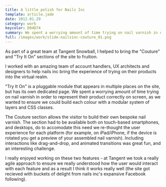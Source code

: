 ```yaml
---
title: A little polish for Nails Inc
template: article.jade
date: 2012.01.29
category: work
keycolor: D04D74
summary: We spent a worrying amount of time trying on nail varnish in order to represent the product correctly on screen
full: /images/work/slide-nailsinc-couture_01.png
---
```

As part of a great team at Tangent Snowball, I helped to bring the "Couture" and "Try It On" sections of the site to fruition.

I worked with an amazing team of account handlers, UX architects and designers to help nails inc bring the experience of trying on their products into the virtual realm.

"Try It On" is a pluggable module that appears in multiple places on the site, but has its own dedicated page. We spent a worrying amount of time trying on nail varnish in order to represent their product correctly on screen, as we wanted to ensure we could build each colour with a modular system of layers and CSS classes.

The Couture section allows the visitor to build their own bespoke nail varnish. The section had to be available both on touch-based smartphones, and desktops, do to accomodate this need we re-thought the user experience for each platform (for example, on iPad/iPhone, if the device is rotated you get a preview of your assembled nail varnish). Including interactions like drag-and-drop, and animated transitions was great fun, and an interesting challenge.

I really enjoyed working on these two features - at Tangent we took a really agile approach to ensure we really understood how the user would interact with each feature and as a result I think it works really well (the site got recieved with buckets of delight from nails inc's expansive Facebook following).
